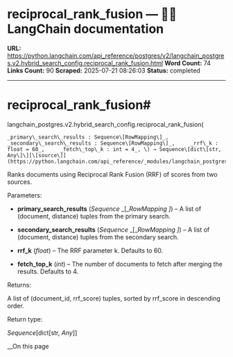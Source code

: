 # reciprocal_rank_fusion — 🦜🔗 LangChain  documentation

**URL:** https://python.langchain.com/api_reference/postgres/v2/langchain_postgres.v2.hybrid_search_config.reciprocal_rank_fusion.html
**Word Count:** 74
**Links Count:** 90
**Scraped:** 2025-07-21 08:26:03
**Status:** completed

---

# reciprocal\_rank\_fusion\#

langchain\_postgres.v2.hybrid\_search\_config.reciprocal\_rank\_fusion\(

    _primary\_search\_results : Sequence\[RowMapping\]_,     _secondary\_search\_results : Sequence\[RowMapping\]_,     _rrf\_k : float = 60_,     _fetch\_top\_k : int = 4_, \) → Sequence\[dict\[str, Any\]\][\[source\]](https://python.langchain.com/api_reference/_modules/langchain_postgres/v2/hybrid_search_config.html#reciprocal_rank_fusion)\#     

Ranks documents using Reciprocal Rank Fusion \(RRF\) of scores from two sources.

Parameters:     

  * **primary\_search\_results** \(_Sequence_ _\[__RowMapping_ _\]_\) – A list of \(document, distance\) tuples from the primary search.

  * **secondary\_search\_results** \(_Sequence_ _\[__RowMapping_ _\]_\) – A list of \(document, distance\) tuples from the secondary search.

  * **rrf\_k** \(_float_\) – The RRF parameter k. Defaults to 60.

  * **fetch\_top\_k** \(_int_\) – The number of documents to fetch after merging the results. Defaults to 4.

Returns:     

A list of \(document\_id, rrf\_score\) tuples, sorted by rrf\_score in descending order.

Return type:     

_Sequence_\[dict\[str, _Any_\]\]

__On this page